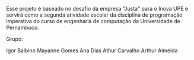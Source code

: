 Esse projeto é baseado no desafio da empresa "Justa" para o Inova UPE e servirá como a segunda atividade escolar da disciplina de programação imperativa do curso de engenharia de computação da Universidade de Pernambuco.

Grupo:

Igor Balbino
Mayanne Gomes
Ana Dias
Athur Carvalho
Arthur Almeida

